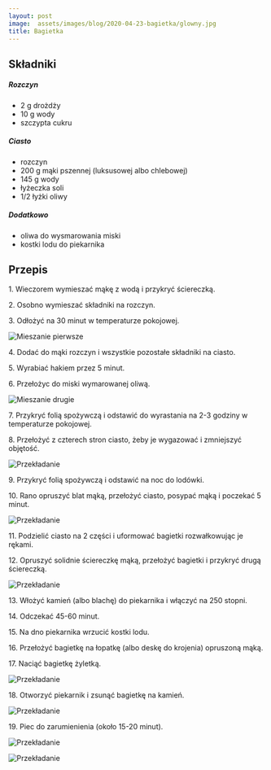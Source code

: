 ```yaml
---
layout: post
image:  assets/images/blog/2020-04-23-bagietka/glowny.jpg
title: Bagietka
---
```


## Składniki

##### Rozczyn

* 2 g drożdży
* 10 g wody
* szczypta cukru

##### Ciasto

* rozczyn
* 200 g mąki pszennej (luksusowej albo chlebowej)
* 145 g wody
* łyżeczka soli
* 1/2 łyżki oliwy

##### Dodatkowo

* oliwa do wysmarowania miski
* kostki lodu do piekarnika

## Przepis

1\. Wieczorem wymieszać mąkę z wodą i przykryć ściereczką.

2\. Osobno wymieszać składniki na rozczyn.

3\. Odłożyć na 30 minut w temperaturze pokojowej.

![Mieszanie pierwsze](/assets/images/blog/2020-04-23-bagietka/mieszanie-pierwsze.jpg)

4\. Dodać do mąki rozczyn i wszystkie pozostałe składniki na ciasto.

5\. Wyrabiać hakiem przez 5 minut.

6\. Przełożyc do miski wymarowanej oliwą.

![Mieszanie drugie](/assets/images/blog/2020-04-23-bagietka/mieszanie-drugie.jpg)

7\. Przykryć folią spożywczą i odstawić do wyrastania na 2-3 godziny w temperaturze pokojowej.

8\. Przełożyć z czterech stron ciasto, żeby je wygazować i zmniejszyć objętość.

![Przekładanie](/assets/images/blog/2020-04-23-bagietka/przekladanie.jpg)

9\. Przykryć folią spożywczą i odstawić na noc do lodówki.

10\. Rano opruszyć blat mąką, przełożyć ciasto, posypać mąką i poczekać 5 minut.

![Przekładanie](/assets/images/blog/2020-04-23-bagietka/formowanie.jpg)

11\. Podzielić ciasto na 2 części i uformować bagietki rozwałkowując je rękami.

12\. Opruszyć solidnie ściereczkę mąką, przełożyć bagietki i przykryć drugą ściereczką.

![Przekładanie](/assets/images/blog/2020-04-23-bagietka/wyrastanie.jpg)

13\. Włożyć kamień (albo blachę) do piekarnika i włączyć na 250 stopni.

14\. Odczekać 45-60 minut.

15\. Na dno piekarnika wrzucić kostki lodu.

16\. Przełożyć bagietkę na łopatkę (albo deskę do krojenia) opruszoną mąką.

17\. Naciąć bagietkę żyletką.

![Przekładanie](/assets/images/blog/2020-04-23-bagietka/nacinanie.jpg)

18\. Otworzyć piekarnik i zsunąć bagietkę na kamień.

![Przekładanie](/assets/images/blog/2020-04-23-bagietka/pieczenie.jpg)

19\. Piec do zarumienienia (około 15-20 minut).

![Przekładanie](/assets/images/blog/2020-04-23-bagietka/koniec.jpg)

![Przekładanie](/assets/images/blog/2020-04-23-bagietka/koniec2.jpg)